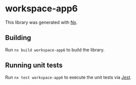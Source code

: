 # workspace-app6

This library was generated with [Nx](https://nx.dev).

## Building

Run `nx build workspace-app6` to build the library.

## Running unit tests

Run `nx test workspace-app6` to execute the unit tests via [Jest](https://jestjs.io).
